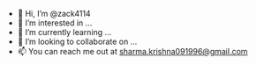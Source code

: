 - 👋 Hi, I’m @zack4114
- 👀 I’m interested in ...
- 🌱 I’m currently learning ...
- 💞️ I’m looking to collaborate on ...
- 📫 You can reach me out at sharma.krishna091996@gmail.com

<!---
zack4114/zack4114 is a ✨ special ✨ repository because its `README.md` (this file) appears on your GitHub profile.
You can click the Preview link to take a look at your changes.
--->
